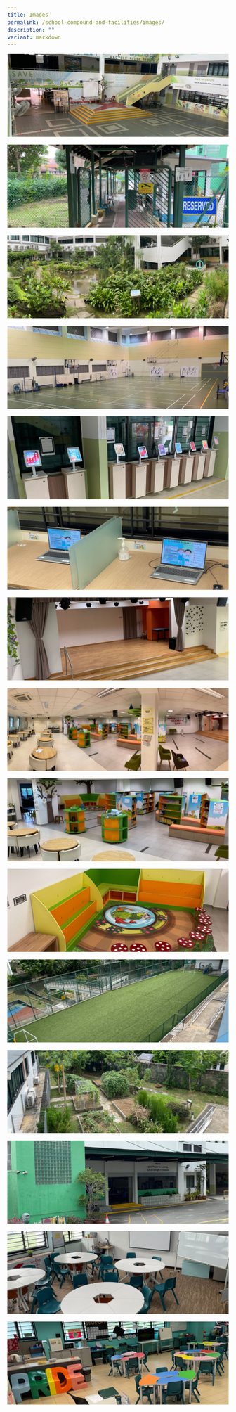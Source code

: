 ```yaml
---
title: Images
permalink: /school-compound-and-facilities/images/
description: ""
variant: markdown
---
```

![](/images/School%20Tour/24%20October%20Images/Concourse.jpg)

![](/images/School%20Tour/24%20October%20Images/Front%20Gate%20Pick-up%20Point.jpg)

![](/images/School%20Tour/24%20October%20Images/Garden%20Panaroma.jpg)

![](/images/School%20Tour/24%20October%20Images/Indoor%20Sports%20Hall.jpg)

![](/images/School%20Tour/24%20October%20Images/Ipad%20Kiosk.jpg)

![](/images/School%20Tour/24%20October%20Images/Laptops%20in%20Library.jpg)

![](/images/School%20Tour/24%20October%20Images/Libary%20Stage.jpg)

![](/images/School%20Tour/24%20October%20Images/Library%20Panorama.jpg)

![](/images/School%20Tour/24%20October%20Images/Library.jpg)

![](/images/School%20Tour/24%20October%20Images/Reading%20Corner.jpg)

![](/images/School%20Tour/24%20October%20Images/Soccer%20Field.jpg)

![](/images/School%20Tour/24%20October%20Images/Vegetable%20Garden.jpg)

![](/images/School%20Tour/24%20October%20Images/Wet%20Weather%20Pick-up%20Point.jpg)

![](/images/School%20Tour/24%20October%20Images/Zest%20Room.jpg)

![](/images/School%20Tour/24%20October%20Images/afterschool%20care%20centre.png)